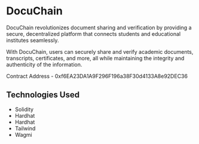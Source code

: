 # DocuChain

DocuChain revolutionizes document sharing and verification by providing a secure, decentralized platform that connects students and educational institutes seamlessly. 

With DocuChain, users can securely share and verify academic documents, transcripts, certificates, and more, all while maintaining the integrity and authenticity of the information.

Contract Address - 0xf6EA23DA1A9F296F196a38F30d4133A8e92DEC36

## Technologies Used

- Solidity
- Hardhat
- Hardhat
- Tailwind
- Wagmi

